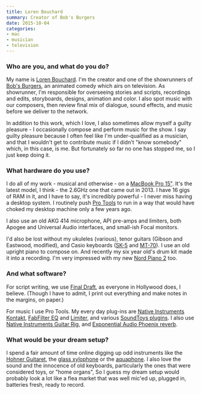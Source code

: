 ```yaml
---
title: Loren Bouchard
summary: Creator of Bob's Burgers
date: 2015-10-04
categories:
- mac
- musician
- television
---
```


### Who are you, and what do you do?

My name is [Loren Bouchard](https://twitter.com/lorenbouchard "Loren's Twitter account."). I'm the creator and one of the showrunners of [Bob's Burgers](https://en.wikipedia.org/wiki/Bob%27s_Burgers "The Wikipedia entry for Bob's Burgers."), an animated comedy which airs on television. As showrunner, I'm responsible for overseeing stories and scripts, recordings and edits, storyboards, designs, animation and color. I also spot music with our composers, then review final mix of dialogue, sound effects, and music before we deliver to the network. 

In addition to this work, which I love, I also sometimes allow myself a guilty pleasure - I occasionally compose and perform music for the show. I say guilty pleasure because I often feel like I'm under-qualified as a musician, and that I wouldn't get to contribute music if I didn't "know somebody" which, in this case, is me. But fortunately so far no one has stopped me, so I just keep doing it.

### What hardware do you use?

I do all of my work - musical and otherwise - on a [MacBook Pro 15"][macbook-pro]. It's the latest model, I think - the 2.6GHz one that came out in 2013. I have 16 gigs of RAM in it, and I have to say, it's incredibly powerful - I never miss having a desktop system. I routinely push [Pro Tools][pro-tools] to run in a way that would have choked my desktop machine only a few years ago. 

I also use an old AKG 414 microphone, API pre-amps and limiters, both Apogee and Universal Audio interfaces, and small-ish Focal monitors.

I'd also be lost without my ukuleles (various), tenor guitars (Gibson and Eastwood, modified), and Casio keyboards ([SK-5][] and [MT-70][casiotone-mt-70]). I use an old upright piano to compose on. And recently my six year old's drum kit made it into a recording. I'm very impressed with my new [Nord Piano 2][nord-piano-2] too.

### And what software?

For script writing, we use [Final Draft][final-draft], as everyone in Hollywood does, I believe. (Though I have to admit, I print out everything and make notes in the margins, on paper.)

For music I use Pro Tools. My every day plug-ins are [Native Instruments Kontakt][kontakt], [FabFilter EQ][pro-q-2] and [Limiter][pro-l], and various [SoundToys plugins][soundtoys]. I also use [Native Instruments Guitar Rig][guitar-rig-pro], and [Exponential Audio Phoenix reverb][phoenixverb-stereo].

### What would be your dream setup?

I spend a fair amount of time online digging up odd instruments like the [Hohner Guitaret][guitaret], the [glass xylophone](https://www.youtube.com/watch?v=op6ee3ubnjM "A YouTube video of a glass xylophone.") or the [aquaphone](https://en.wikipedia.org/wiki/Waterphone "The Wikipedia entry for the Waterphone."). I also love the sound and the innocence of old keyboards, particularly the ones that were considered toys, or "home organs", So I guess my dream setup would probably look a lot like a flea market that was well mic'ed up, plugged in, batteries fresh, ready to record.

[casiotone-mt-70]: http://weltenschule.de/TableHooters/Casio_MT-70.html "A musical keyboard."
[final-draft]: https://www.finaldraft.com/ "Popular screenwriting software."
[guitar-rig-pro]: https://www.native-instruments.com/en/products/komplete/guitar/guitar-rig-6-pro/ "Guitar and bass audio software."
[guitaret]: https://en.wikipedia.org/wiki/Guitaret "An electric lamellophone."
[kontakt]: https://www.native-instruments.com/en/products/komplete/samplers/kontakt-7/ "A large sound library."
[macbook-pro]: https://www.apple.com/macbook-pro/ "A laptop."
[nord-piano-2]: https://www.nordkeyboards.com/products/nord-piano-2 "A musical keyboard."
[phoenixverb-stereo]: https://www.izotope.com/en/products/exponential-audio.html "A reverb audio plugin."
[pro-l]: http://web.archive.org/web/20170312044112/http://www.fabfilter.com:80/products/pro-l.php "A limiter audio plugin."
[pro-q-2]: http://web.archive.org/web/20161125085235/http://www.fabfilter.com:80/products/pro-q.php "An equaliser audio plugin."
[pro-tools]: http://web.archive.org/web/20210228001648/https://www.avid.com/en/pro-tools "Audio editing and processing software."
[sk-5]: https://en.wikipedia.org/wiki/Casio_SK-5 "A musical keyboard."
[soundtoys]: https://www.soundtoys.com/ "A collection of audio plugins."
